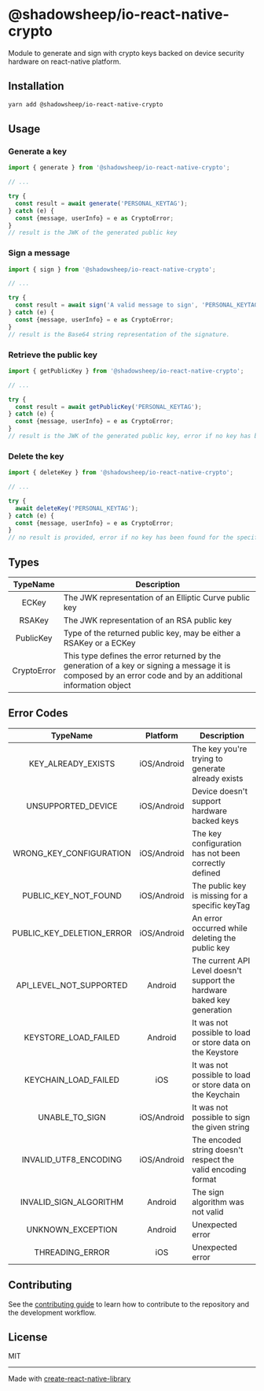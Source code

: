# @shadowsheep/io-react-native-crypto

Module to generate and sign with crypto keys backed on device security hardware on react-native platform.

## Installation

```sh
yarn add @shadowsheep/io-react-native-crypto
```

## Usage

### Generate a key

```js
import { generate } from '@shadowsheep/io-react-native-crypto';

// ...

try {
  const result = await generate('PERSONAL_KEYTAG');
} catch (e) {
  const {message, userInfo} = e as CryptoError;
}
// result is the JWK of the generated public key
```

### Sign a message

```js
import { sign } from '@shadowsheep/io-react-native-crypto';

// ...

try {
  const result = await sign('A valid message to sign', 'PERSONAL_KEYTAG');
} catch (e) {
  const {message, userInfo} = e as CryptoError;
}
// result is the Base64 string representation of the signature.
```

### Retrieve the public key

```js
import { getPublicKey } from '@shadowsheep/io-react-native-crypto';

// ...

try {
  const result = await getPublicKey('PERSONAL_KEYTAG');
} catch (e) {
  const {message, userInfo} = e as CryptoError;
}
// result is the JWK of the generated public key, error if no key has been yet generated
```

### Delete the key

```js
import { deleteKey } from '@shadowsheep/io-react-native-crypto';

// ...

try {
  await deleteKey('PERSONAL_KEYTAG');
} catch (e) {
  const {message, userInfo} = e as CryptoError;
}
// no result is provided, error if no key has been found for the specified keytag
```

## Types

|  TypeName   | Description                                                                                                                                                  |
| :---------: | ------------------------------------------------------------------------------------------------------------------------------------------------------------ |
|    ECKey    | The JWK representation of an Elliptic Curve public key                                                                                                       |
|   RSAKey    | The JWK representation of an RSA public key                                                                                                                  |
|  PublicKey  | Type of the returned public key, may be either a RSAKey or a ECKey                                                                                           |
| CryptoError | This type defines the error returned by the generation of a key or signing a message it is composed by an error code and by an additional information object |

## Error Codes

|         TypeName          |  Platform   | Description                                                             |
| :-----------------------: | :---------: | ----------------------------------------------------------------------- |
|    KEY_ALREADY_EXISTS     | iOS/Android | The key you're trying to generate already exists                        |
|    UNSUPPORTED_DEVICE     | iOS/Android | Device doesn't support hardware backed keys                             |
|  WRONG_KEY_CONFIGURATION  | iOS/Android | The key configuration has not been correctly defined                    |
|   PUBLIC_KEY_NOT_FOUND    | iOS/Android | The public key is missing for a specific keyTag                         |
| PUBLIC_KEY_DELETION_ERROR | iOS/Android | An error occurred while deleting the public key                         |
|  API_LEVEL_NOT_SUPPORTED  |   Android   | The current API Level doesn't support the hardware baked key generation |
|   KEYSTORE_LOAD_FAILED    |   Android   | It was not possible to load or store data on the Keystore               |
|   KEYCHAIN_LOAD_FAILED    |     iOS     | It was not possible to load or store data on the Keychain               |
|      UNABLE_TO_SIGN       | iOS/Android | It was not possible to sign the given string                            |
|   INVALID_UTF8_ENCODING   | iOS/Android | The encoded string doesn't respect the valid encoding format            |
|  INVALID_SIGN_ALGORITHM   |   Android   | The sign algorithm was not valid                                        |
|     UNKNOWN_EXCEPTION     |   Android   | Unexpected error                                                        |
|      THREADING_ERROR      |     iOS     | Unexpected error                                                        |

## Contributing

See the [contributing guide](CONTRIBUTING.md) to learn how to contribute to the repository and the development workflow.

## License

MIT

---

Made with [create-react-native-library](https://github.com/callstack/react-native-builder-bob)
